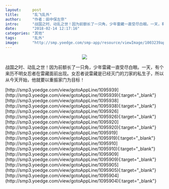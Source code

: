 ```yaml
---
layout:     post
title:      "乱飞乱外"
author:     "作者：田中保左奈"
intro:      "战国之时、动乱之世！因为前额长了一只角，少年雷藏一直受尽白眼。一天，有个来历不明女忍者在雷藏面前出现。女忍者说雷藏是已经灭门的刀家的私生子，所以从今天开始，他就要以重振家门为目标！"
date:       "2018-02-14 12:17:16"
categories: "其他"
tags:       "乱外"
image:      "http://smp.yoedge.com/smp-app/resource/viewImage/1003239appline.png"
---
```

<div style="text-align: center">
<p><img src="http://smp.yoedge.com/smp-app/resource/viewImage/1003239appline.png"/></p>
</div>
<p class="post-meta">
<span>战国之时、动乱之世！因为前额长了一只角，少年雷藏一直受尽白眼。一天，有个来历不明女忍者在雷藏面前出现。女忍者说雷藏是已经灭门的刀家的私生子，所以从今天开始，他就要以重振家门为目标！</span>
</p>
[http://smp3.yoedge.com/view/gotoAppLine/1095939](http://smp3.yoedge.com/view/gotoAppLine/1095939){:target="_blank"}
[http://smp3.yoedge.com/view/gotoAppLine/1095938](http://smp3.yoedge.com/view/gotoAppLine/1095938){:target="_blank"}
[http://smp3.yoedge.com/view/gotoAppLine/1095926](http://smp3.yoedge.com/view/gotoAppLine/1095926){:target="_blank"}
[http://smp3.yoedge.com/view/gotoAppLine/1095920](http://smp3.yoedge.com/view/gotoAppLine/1095920){:target="_blank"}
[http://smp3.yoedge.com/view/gotoAppLine/1095919](http://smp3.yoedge.com/view/gotoAppLine/1095919){:target="_blank"}
[http://smp3.yoedge.com/view/gotoAppLine/1095910](http://smp3.yoedge.com/view/gotoAppLine/1095910){:target="_blank"}
[http://smp3.yoedge.com/view/gotoAppLine/1095909](http://smp3.yoedge.com/view/gotoAppLine/1095909){:target="_blank"}
[http://smp3.yoedge.com/view/gotoAppLine/1095905](http://smp3.yoedge.com/view/gotoAppLine/1095905){:target="_blank"}
[http://smp3.yoedge.com/view/gotoAppLine/1095904](http://smp3.yoedge.com/view/gotoAppLine/1095904){:target="_blank"}


